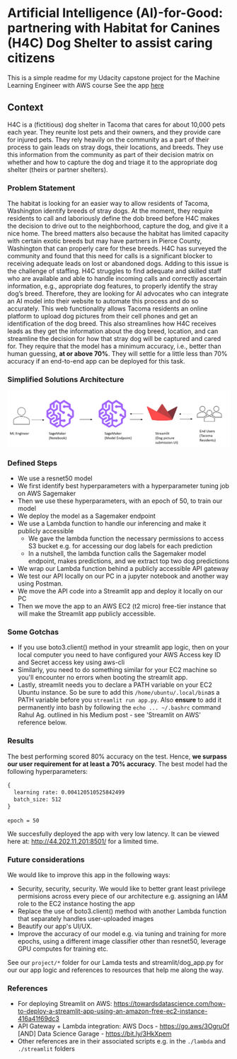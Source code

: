 # Artificial Intelligence (AI)-for-Good: partnering with Habitat for Canines (H4C) Dog Shelter to assist caring citizens

This is a simple readme for my Udacity capstone project for the Machine Learning Engineer with AWS course
See the app [here](http://44.202.11.201:8501/)

## Context

H4C is a (fictitious) dog shelter in Tacoma that cares for about 10,000 pets each year. They reunite lost pets and their owners, and they provide care for injured pets. They rely heavily on the community as a part of their process to gain leads on stray dogs, their locations, and breeds. They use this information from the community as part of their decision matrix on whether and how to capture the dog and triage it to the appropriate dog shelter (theirs or partner shelters).

### Problem Statement

The habitat is looking for an easier way to allow residents of Tacoma, Washington identify breeds of stray dogs. At the moment, they require residents to call and laboriously define the dob breed before H4C makes the decision to drive out to the neighborhood, capture the dog, and give it a nice home. The breed matters also because the habitat has limited capacity with certain exotic breeds but may have partners in Pierce County, Washington that can properly care for these breeds. H4C has surveyed the community and found that this need for calls is a significant blocker to receiving adequate leads on lost or abandoned dogs. Adding to this issue is the challenge of staffing. H4C struggles to find adequate and skilled staff who are available and able to handle incoming calls and correctly ascertain information, e.g., appropriate dog features, to properly identify the stray dog’s breed. Therefore, they are looking for AI advocates who can integrate an AI model into their website to automate this process and do so accurately. This web functionality allows Tacoma residents an online platform to upload dog pictures from their cell phones and get an identification of the dog breed. This also streamlines how H4C receives leads as they get the information about the dog breed, location, and can streamline the decision for how that stray dog will be captured and cared for. They require that the model has a minimum accuracy, i.e., better than human guessing, **at or above 70%**. They will settle for a little less than 70% accuracy if an end-to-end app can be deployed for this task.

### Simplified Solutions Architecture

![image here](images/architecture.png)

### Defined Steps

- We use a resnet50 model
- We first identify best hyperparameters with a hyperparameter tuning job on AWS Sagemaker
- Then we use these hyperparameters, with an epoch of 50, to train our model
- We deploy the model as a Sagemaker endpoint
- We use a Lambda function to handle our inferencing and make it publicly accessible
  - We gave the lambda function the necessary permissions to access S3 bucket e.g. for accessing our dog labels for each prediction
  - In a nutshell, the lambda function calls the Sagemaker model endpoint, makes predictions, and we extract top two dog predictions
- We wrap our Lambda function behind a publicly accessible API gateway
- We test our API locally on our PC in a jupyter notebook and another way using Postman. 
- We move the API code into a Streamlit app and deploy it locally on our PC
- Then we move the app to an AWS EC2 (t2 micro) free-tier instance that will make the Streamlit app publicly accessible. 

### Some Gotchas

- If you use boto3.client() method in your streamlit app logic, then on your local computer you need to have configured your AWS Access key ID and	Secret access key using aws-cli
- Similarly, you need to do something similar for your EC2 machine so you'll encounter no errors when booting the streamlit app.
- Lastly, streamlit needs you to declare a PATH variable on your EC2 Ubuntu instance. So be sure to add this `/home/ubuntu/.local/bin`as a PATH variable before you `streamlit run app.py`. Also **ensure** to add it permanently into bash by following the `echo ... ~/.bashrc` command Rahul Ag. outlined in his Medium post - see 'Streamlit on AWS' reference below.

### Results

The best performing scored 80% accuracy on the test. Hence, **we surpass our user requirement for at least a 70% accuracy**. The best model had the following hyperparameters:  

```
{
  learning rate: 0.004120510525842499
  batch_size: 512
}

epoch = 50
```

We succesfully deployed the app with very low latency. It can be viewed here at: <http://44.202.11.201:8501/> for a limited time. 

### Future considerations

We would like to improve this app in the following ways:

- Security, security, security. We would like to better grant least privilege permisions across every piece of our architecture e.g. assigning an IAM role to the EC2 instance hosting the app
- Replace the use of boto3.client() method with another Lambda function that separately handles user-uploaded images
- Beautify our app's UI/UX. 
- Improve the accuracy of our model e.g. via tuning and training for more epochs, using a different image classifier other than resnet50, leverage GPU computes for training etc.

See our `project/*` folder for our Lamda tests and streamlit/dog_app.py for our our app logic and references to resources that help me along the way.  

### References

- For deploying Streamlit on AWS: <https://towardsdatascience.com/how-to-deploy-a-streamlit-app-using-an-amazon-free-ec2-instance-416a41f69dc3>
- API Gateway + Lambda integration: AWS Docs - <https://go.aws/3OgruOf> [AND] Data Science Garage - <https://bit.ly/3HkXpem>
- Other references are in their associated scripts e.g. in the `./lambda` and `./streamlit` folders
